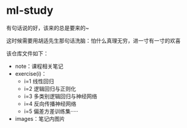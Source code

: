 # ml-study
有句话说的好，该来的总是要来的~

这时候需要用胡适先生那句话洗脑：怕什么真理无穷，进一寸有一寸的欢喜





该仓库文件如下：

* note：课程相关笔记
* exercise(i)：
  * i=1 线性回归
  * i=2 逻辑回归与正则化
  * i=3 多类别逻辑回归与神经网络
  * i=4 反向传播神经网络
  * i=5 偏差方差训练集·····
* images：笔记内图片

